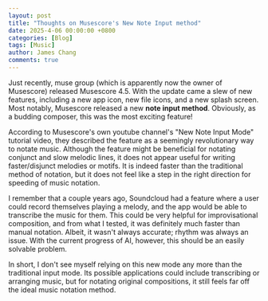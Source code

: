 ```yaml
---
layout: post
title: "Thoughts on Musescore's New Note Input method"
date: 2025-4-06 00:00:00 +0800
categories: [Blog]
tags: [Music]
author: James Chang
comments: true
---
```


Just recently, muse group (which is apparently now the owner of Musescore) released Musescore 4.5. With the update came a slew of new features, including a new app icon, new file icons, and a new splash screen. Most notably, Musescore released a new **note input method**. Obviously, as a budding composer, this was the most exciting feature! 

According to Musescore's own youtube channel's "New Note Input Mode" tutorial video, they described the feature as a seemingly revolutionary way to notate music. Although the feature might be beneficial for notating conjunct and slow melodic lines, it does not appear useful for writing faster/disjunct melodies or motifs. It is indeed faster than the traditional method of notation, but it does not feel like a step in the right direction for speeding of music notation.

I remember that a couple years ago, Soundcloud had a feature where a user could record themselves playing a melody, and the app would be able to transcribe the music for them. This could be very helpful for improvisational composition, and from what I tested, it was definitely much faster than manual notation. Albeit, it wasn't always accurate; rhythm was always an issue. With the current progress of AI, however, this should be an easily solvable problem.

In short, I don't see myself relying on this new mode any more than the traditional input mode. Its possible applications could include transcribing or arranging music, but for notating original compositions, it still feels far off the ideal music notation method.

